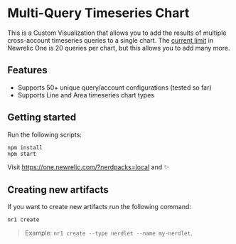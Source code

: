 # Multi-Query Timeseries Chart
This is a Custom Visualization that allows you to add the results of multiple cross-account timeseries queries to a single chart. The [current limit](https://docs.newrelic.com/docs/query-your-data/explore-query-data/query-builder/use-advanced-nrql-mode-query-data/) in Newrelic One is 20 queries per chart, but this allows you to add many more.

## Features
  - Supports 50+ unique query/account configurations (tested so far)
  - Supports Line and Area timeseries chart types

## Getting started

Run the following scripts:

```
npm install
npm start
```

Visit https://one.newrelic.com/?nerdpacks=local and :sparkles:

## Creating new artifacts

If you want to create new artifacts run the following command:

```
nr1 create
```

> Example: `nr1 create --type nerdlet --name my-nerdlet`.
